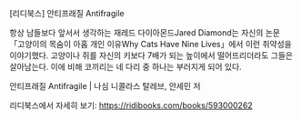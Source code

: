 [리디북스] 안티프래질 Antifragile

항상 남들보다 앞서서 생각하는 재레드 다이아몬드Jared Diamond는 자신의 논문 「고양이의 목숨이 아홉 개인 이유Why Cats Have Nine Lives」에서 이런 취약성을 이야기했다. 고양이나 쥐를 자신의 키보다 7배가 되는 높이에서 떨어뜨리더라도 그들은 살아남는다. 이에 비해 코끼리는 네 다리 중 하나는 부러지게 되어 있다.

안티프래질 Antifragile | 나심 니콜라스 탈레브, 안세민 저

리디북스에서 자세히 보기: https://ridibooks.com/books/593000262